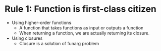# Rule 1: Function is first-class citizen
- Using higher-order functions
    - A function that takes functions as input or outputs a function
    - When returning a function, we are actually returning its closure.
- Using closures
    - Closure is a solution of funarg problem
